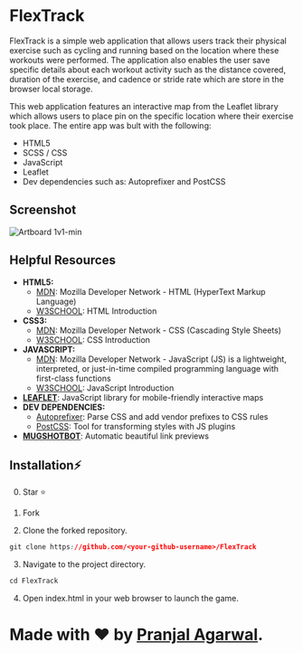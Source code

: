 <h1>FlexTrack</h1>

FlexTrack is a simple web application that allows users track their physical exercise such as cycling and running based on the location where these workouts were performed. The application also enables the user save specific details about each workout activity such as the distance covered, duration of the exercise, and cadence or stride rate which are store in the browser local storage.

This web application features an interactive map from the Leaflet library which allows users to place pin on the specific location where their exercise took place. The entire app was bult with the following:

<ul>
  <li>HTML5</li>
  <li>SCSS / CSS</li>
  <li>JavaScript</li>
  <li>Leaflet</li>
  <li>Dev dependencies such as: Autoprefixer and PostCSS</li>
</ul>

<h2>Screenshot</h2>

![Artboard 1v1-min](https://user-images.githubusercontent.com/64320618/209964006-3dbe7f32-7e9b-4fad-908d-5719145305a9.png)



<h2>Helpful Resources</h2>

<ul>
  <li><b>HTML5:</b> 
    <ul>
      <li><a href="https://developer.mozilla.org/en-US/docs/Web/HTML" target="_blank">MDN</a>: Mozilla Developer Network - HTML (HyperText Markup Language)</li>
      <li><a href="https://www.w3schools.com/html/html_intro.asp" target="_blank">W3SCHOOL</a>: HTML Introduction</li>
    </ul>
  </li>
  <li><b>CSS3:</b> 
    <ul>
      <li><a href="https://developer.mozilla.org/en-US/docs/Web/CSS" target="_blank">MDN</a>: Mozilla Developer Network - CSS (Cascading Style Sheets)</li>
      <li><a href="https://www.w3schools.com/css/css_intro.asp" target="_blank">W3SCHOOL</a>: CSS Introduction</li>
    </ul>
  </li>
  <li><b>JAVASCRIPT:</b> 
    <ul>
      <li><a href="https://developer.mozilla.org/en-US/docs/Web/JavaScript" target="_blank">MDN</a>: Mozilla Developer Network - JavaScript (JS) is a lightweight, interpreted, or just-in-time compiled programming language with first-class functions</li>
      <li><a href="https://www.w3schools.com/js/js_intro.asp" target="_blank">W3SCHOOL</a>: JavaScript Introduction</li>
    </ul>
  </li>
  <li>
    <b><a href="https://leafletjs.com/" target="_blank">LEAFLET</a></b>: JavaScript library for mobile-friendly interactive maps
  </li>
  <li><b>DEV DEPENDENCIES:</b> 
    <ul>
      <li><a href="https://www.npmjs.com/package/autoprefixer" target="_blank">Autoprefixer</a>: Parse CSS and add vendor prefixes to CSS rules</li>
      <li><a href="https://www.npmjs.com/package/postcss" target="_blank">PostCSS</a>: Tool for transforming styles with JS plugins</li>
    </ul>
  </li>
  <li>
    <b><a href="https://mugshotbot.com/" target="_blank">MUGSHOTBOT</a></b>: Automatic beautiful link previews
  </li>
</ul>

## Installation⚡

0. Star ⭐

1. Fork

2. Clone the forked repository.

```css
git clone https://github.com/<your-github-username>/FlexTrack
```

3. Navigate to the project directory.

```py
cd FlexTrack
```

4. Open index.html in your web browser to launch the game.


# Made with ❤ by [Pranjal Agarwal](https://github.com/Pranjal360Agarwal).


